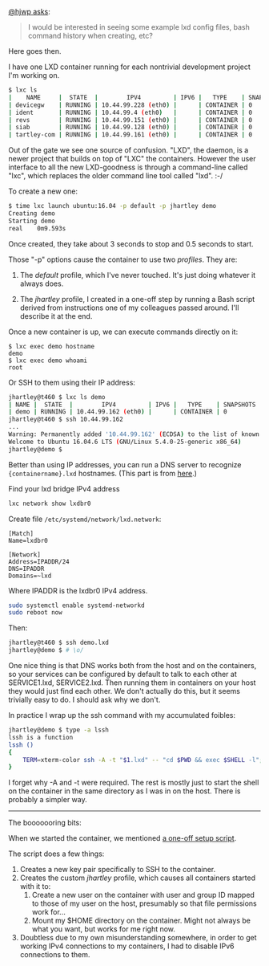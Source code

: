 <!--
.. title: LXD for Development Environments.
.. slug: lxd-for-dev-env
.. date: 2020-04-20 13:57:47-05:00
.. tags: linux,geek,software,command-line
-->


[@hjwp asks](https://twitter.com/hjwp/status/1249636076660174849):

> I would be interested in seeing some example lxd config files,
> bash command history when creating, etc?

Here goes then.

I have one LXD container running for each nontrivial development project I'm
working on.

```bash
$ lxc ls
|    NAME     |  STATE  |        IPV4         | IPV6 |   TYPE    | SNAPSHOTS |
| devicegw    | RUNNING | 10.44.99.228 (eth0) |      | CONTAINER | 0         |
| ident       | RUNNING | 10.44.99.4 (eth0)   |      | CONTAINER | 0         |
| revs        | RUNNING | 10.44.99.151 (eth0) |      | CONTAINER | 0         |
| siab        | RUNNING | 10.44.99.128 (eth0) |      | CONTAINER | 0         |
| tartley-com | RUNNING | 10.44.99.161 (eth0) |      | CONTAINER | 0         |
```

Out of the gate we see one source of confusion. "LXD", the daemon, is a
newer project that builds on top of "LXC" the containers. However the user
interface to all the new LXD-goodness is through a command-line called "lxc",
which replaces the older command line tool called "lxd". :-/

To create a new one:

```bash
$ time lxc launch ubuntu:16.04 -p default -p jhartley demo
Creating demo
Starting demo
real	0m9.593s
```

Once created, they take about 3 seconds to stop and 0.5 seconds to start.

Those "-p" options cause the container to use two *profiles*. They are:

1. The *default* profile, which I've never touched. It's just doing whatever it
   always does.

2. The *jhartley* profile, I created in a one-off step by running a Bash script
   derived from instructions one of my colleagues passed around. I'll describe
   it at the end.

Once a new container is up, we can execute commands directly on it:

    $ lxc exec demo hostname
    demo
    $ lxc exec demo whoami
    root

Or SSH to them using their IP address:

```bash
jhartley@t460 $ lxc ls demo
| NAME |  STATE  |        IPV4         | IPV6 |   TYPE    | SNAPSHOTS |
| demo | RUNNING | 10.44.99.162 (eth0) |      | CONTAINER | 0         |
jhartley@t460 $ ssh 10.44.99.162
...
Warning: Permanently added '10.44.99.162' (ECDSA) to the list of known hosts.
Welcome to Ubuntu 16.04.6 LTS (GNU/Linux 5.4.0-25-generic x86_64)
jhartley@demo $
```

Better than using IP addresses, you can run a DNS server to recognize
`{containername}.lxd` hostnames. (This part is from
[here](https://discuss.linuxcontainers.org/t/a-way-to-resolve-container-lxd-from-host-in-all-cases/3698).)

Find your lxd bridge IPv4 address

```bash
lxc network show lxdbr0
```

Create file `/etc/systemd/network/lxd.network`:

    [Match]
    Name=lxdbr0

    [Network]
    Address=IPADDR/24
    DNS=IPADDR
    Domains=~lxd

Where IPADDR is the lxdbr0 IPv4 address.

```bash
sudo systemctl enable systemd-networkd
sudo reboot now
```

Then:

```bash
jhartley@t460 $ ssh demo.lxd
jhartley@demo $ # \o/
```

One nice thing is that DNS works both from the host and on the containers,
so your services can be configured by default to talk to each other at
SERVICE1.lxd, SERVICE2.lxd. Then running them in containers on your host
they would just find each other. We don't actually do this, but it seems
trivially easy to do. I should ask why we don't.

In practice I wrap up the ssh command with my accumulated foibles:

```bash
jhartley@demo $ type -a lssh
lssh is a function
lssh ()
{
    TERM=xterm-color ssh -A -t "$1.lxd" -- "cd $PWD && exec $SHELL -l";
}
```

I forget why -A and -t were required. The rest is mostly just to start the
shell on the container in the same directory as I was in on the host. There
is probably a simpler way.

---

The booooooring bits:

When we started the container, we mentioned
[a one-off setup script](/files/2020/setup-lxd-profile.sh).

The script does a few things:

1. Creates a new key pair specifically to SSH to the container.
2. Creates the custom *jhartley* profile, which causes all containers started
   with it to:
   1. Create a new user on the container with user and group ID mapped to
      those of my user on the host, presumably so that file permissions work
      for...
   2. Mount my $HOME directory on the container. Might not always be what you
      want, but works for me right now.
3. Doubtless due to my own misunderstanding somewhere, in order to get working
   IPv4 connections to my containers, I had to disable IPv6 connections to
   them.
